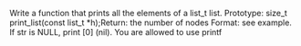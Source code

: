 Write a function that prints all the elements of a list_t list. Prototype: size_t print_list(const list_t *h);Return: the number of nodes Format: see example. If str is NULL, print [0] (nil). You are allowed to use printf
